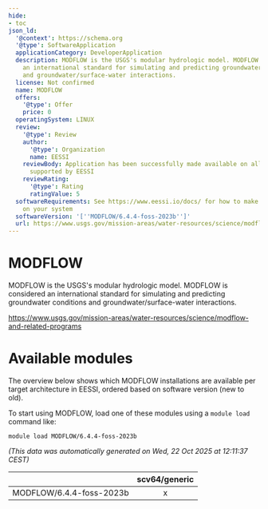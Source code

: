 ```yaml
---
hide:
- toc
json_ld:
  '@context': https://schema.org
  '@type': SoftwareApplication
  applicationCategory: DeveloperApplication
  description: MODFLOW is the USGS's modular hydrologic model. MODFLOW is considered
    an international standard for simulating and predicting groundwater conditions
    and groundwater/surface-water interactions.
  license: Not confirmed
  name: MODFLOW
  offers:
    '@type': Offer
    price: 0
  operatingSystem: LINUX
  review:
    '@type': Review
    author:
      '@type': Organization
      name: EESSI
    reviewBody: Application has been successfully made available on all architectures
      supported by EESSI
    reviewRating:
      '@type': Rating
      ratingValue: 5
  softwareRequirements: See https://www.eessi.io/docs/ for how to make EESSI available
    on your system
  softwareVersion: '[''MODFLOW/6.4.4-foss-2023b'']'
  url: https://www.usgs.gov/mission-areas/water-resources/science/modflow-and-related-programs
---
```


MODFLOW
=======


MODFLOW is the USGS's modular hydrologic model. MODFLOW is considered an international standard for simulating and predicting groundwater conditions and groundwater/surface-water interactions.

https://www.usgs.gov/mission-areas/water-resources/science/modflow-and-related-programs
# Available modules


The overview below shows which MODFLOW installations are available per target architecture in EESSI, ordered based on software version (new to old).

To start using MODFLOW, load one of these modules using a `module load` command like:

```shell
module load MODFLOW/6.4.4-foss-2023b
```

*(This data was automatically generated on Wed, 22 Oct 2025 at 12:11:37 CEST)*

| |scv64/generic|
| :---: | :---: |
|MODFLOW/6.4.4-foss-2023b|x|
